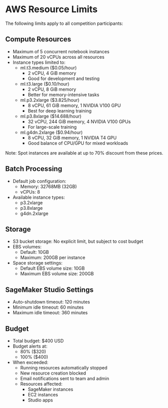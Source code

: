 # AWS Resource Limits

The following limits apply to all competition participants:

## Compute Resources
- Maximum of 5 concurrent notebook instances
- Maximum of 20 vCPUs across all resources
- Instance types limited to:
  - ml.t3.medium ($0.05/hour)
    - 2 vCPU, 4 GiB memory
    - Good for development and testing
  - ml.t3.large ($0.10/hour)
    - 2 vCPU, 8 GiB memory
    - Better for memory-intensive tasks
  - ml.p3.2xlarge ($3.825/hour)
    - 8 vCPU, 61 GiB memory, 1 NVIDIA V100 GPU
    - Best for deep learning training
  - ml.p3.8xlarge ($14.688/hour)
    - 32 vCPU, 244 GiB memory, 4 NVIDIA V100 GPUs
    - For large-scale training
  - ml.g4dn.2xlarge ($0.94/hour)
    - 8 vCPU, 32 GiB memory, 1 NVIDIA T4 GPU
    - Good balance of CPU/GPU for mixed workloads

Note: Spot instances are available at up to 70% discount from these prices.

## Batch Processing
- Default job configuration:
  - Memory: 32768MB (32GB)
  - vCPUs: 8
- Available instance types:
  - p3.2xlarge
  - p3.8xlarge
  - g4dn.2xlarge

## Storage
- S3 bucket storage: No explicit limit, but subject to cost budget
- EBS volumes: 
  - Default: 10GB
  - Maximum: 200GB per instance
- Space storage settings:
  - Default EBS volume size: 10GB
  - Maximum EBS volume size: 200GB

## SageMaker Studio Settings
- Auto-shutdown timeout: 120 minutes
- Minimum idle timeout: 60 minutes
- Maximum idle timeout: 360 minutes

## Budget
- Total budget: $400 USD
- Budget alerts at:
  - 80% ($320)
  - 100% ($400)
- When exceeded:
  - Running resources automatically stopped
  - New resource creation blocked
  - Email notifications sent to team and admin
  - Resources affected:
    - SageMaker instances
    - EC2 instances
    - Studio apps
